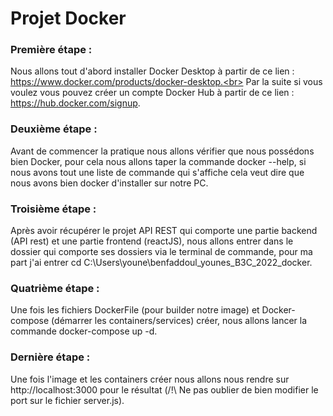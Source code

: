 # Projet Docker

### Première étape :
Nous allons tout d'abord installer Docker Desktop à partir de ce lien : https://www.docker.com/products/docker-desktop.<br>
Par la suite si vous voulez vous pouvez créer un compte Docker Hub à partir de ce lien : https://hub.docker.com/signup.

### Deuxième étape :
Avant de commencer la pratique nous allons vérifier que nous possédons bien Docker, pour cela nous allons taper la commande docker --help, si nous avons tout une liste de commande qui s'affiche cela veut dire que nous avons bien docker d'installer sur notre PC.<br>

### Troisième étape :
Après avoir récupérer le projet API REST qui comporte une partie backend (API rest) et une partie frontend (reactJS), nous allons entrer dans le dossier qui comporte ses dossiers via le terminal de commande, pour ma part j'ai entrer cd C:\Users\youne\benfaddoul_younes_B3C_2022_docker.

### Quatrième étape :
Une fois les fichiers DockerFile (pour builder notre image) et Docker-compose (démarrer les containers/services) créer, nous allons lancer la commande docker-compose up -d.

### Dernière étape :
Une fois l'image et les containers créer nous allons nous rendre sur http://localhost:3000 pour le résultat (/!\ Ne pas oublier de bien modifier le port sur le fichier server.js).

